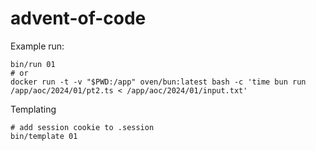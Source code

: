 # advent-of-code


Example run:
```
bin/run 01
# or
docker run -t -v "$PWD:/app" oven/bun:latest bash -c 'time bun run /app/aoc/2024/01/pt2.ts < /app/aoc/2024/01/input.txt'
```

Templating
```
# add session cookie to .session
bin/template 01
```